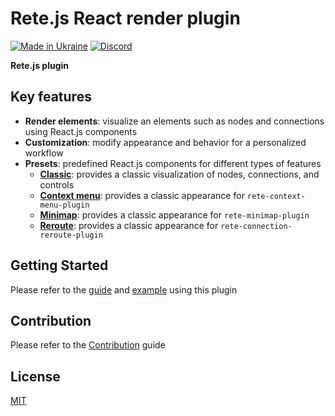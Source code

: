 Rete.js React render plugin
====
[![Made in Ukraine](https://img.shields.io/badge/made_in-ukraine-ffd700.svg?labelColor=0057b7)](https://stand-with-ukraine.pp.ua)
[![Discord](https://img.shields.io/discord/1081223198055604244?color=%237289da&label=Discord)](https://discord.gg/cxSFkPZdsV)

**Rete.js plugin**

## Key features

- **Render elements**: visualize an elements such as nodes and connections using React.js components
- **Customization**: modify appearance and behavior for a personalized workflow
- **Presets**: predefined React.js components for different types of features
  -  **[Classic](https://retejs.org/docs/guides/renderers/react#connect-plugin)**: provides a classic visualization of nodes, connections, and controls
  -  **[Context menu](https://retejs.org/docs/guides/context-menu#render-context-menu)**: provides a classic appearance for `rete-context-menu-plugin`
  -  **[Minimap](https://retejs.org/docs/guides/minimap#render)**: provides a classic appearance for `rete-minimap-plugin`
  -  **[Reroute](https://retejs.org/docs/guides/reroute#rendering)**: provides a classic appearance for `rete-connection-reroute-plugin`

## Getting Started

Please refer to the [guide](https://retejs.org/docs/guides/renderers/react) and [example](https://retejs.org/examples/react) using this plugin

## Contribution

Please refer to the [Contribution](https://retejs.org/docs/contribution) guide

## License

[MIT](https://github.com/retejs/react-render-plugin/blob/master/LICENSE)
